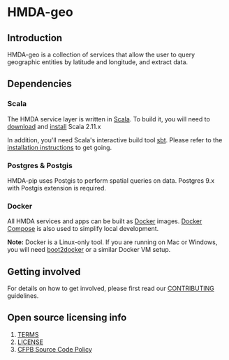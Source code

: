 # HMDA-geo

Introduction
------------
HMDA-geo is a collection of services that allow the user to query geographic entities by latitude and longitude, and extract data. 

## Dependencies

### Scala
The HMDA service layer is written in [Scala](http://www.scala-lang.org/).  To build it, you will need to
[download](http://www.scala-lang.org/download/) and [install](http://www.scala-lang.org/download/install.html)
Scala 2.11.x

In addition, you'll need Scala's interactive build tool [sbt](http://www.scala-sbt.org/0.13/tutorial/index.html).
Please refer to the [installation instructions](http://www.scala-sbt.org/0.13/tutorial/Setup.html) to get going.

### Postgres & Postgis
HMDA-pip uses Postgis to perform spatial queries on data. Postgres 9.x with Postgis extension is required. 

### Docker
All HMDA services and apps can be built as [Docker](https://docs.docker.com/) images.
[Docker Compose](https://docs.docker.com/compose/) is also used to simplify local development.

**Note:** Docker is a Linux-only tool.  If you are running on Mac or Windows, you will need
[boot2docker](http://boot2docker.io/) or a similar Docker VM setup.


## Getting involved

For details on how to get involved, please first read our [CONTRIBUTING](CONTRIBUTING.md) guidelines.

## Open source licensing info
1. [TERMS](TERMS.md)
2. [LICENSE](LICENSE)
3. [CFPB Source Code Policy](https://github.com/cfpb/source-code-policy/)


